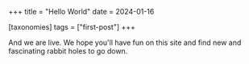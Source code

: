 +++
title = "Hello World"
date = 2024-01-16

[taxonomies]
tags = ["first-post"]
+++

And we are live. We hope you'll have fun on this site and find new and fascinating rabbit holes to go down. 